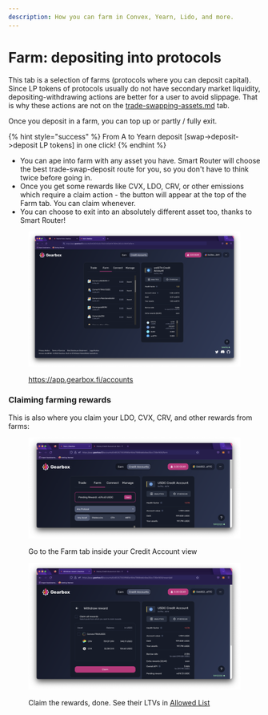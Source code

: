 ```yaml
---
description: How you can farm in Convex, Yearn, Lido, and more.
---
```


# Farm: depositing into protocols

This tab is a selection of farms (protocols where you can deposit capital). Since LP tokens of protocols usually do not have secondary market liquidity, depositing-withdrawing actions are better for a user to avoid slippage. That is why these actions are not on the [trade-swapping-assets.md](trade-swapping-assets.md "mention") tab.&#x20;

Once you deposit in a farm, you can top up or partly / fully exit.

{% hint style="success" %}
From A to Yearn deposit \[swap->deposit->deposit LP tokens] in one click!
{% endhint %}

* You can ape into farm with any asset you have. Smart Router will choose the best trade-swap-deposit route for you, so you don't have to think twice before going in.
* Once you get some rewards like CVX, LDO, CRV, or other emissions which require a claim action - the button will appear at the top of the Farm tab. You can claim whenever.
* You can choose to exit into an absolutely different asset too, thanks to Smart Router!

<figure><img src="../../.gitbook/assets/Screenshot 2022-10-27 at 22.21.19.png" alt=""><figcaption><p><a href="https://app.gearbox.fi/accounts">https://app.gearbox.fi/accounts </a></p></figcaption></figure>



### Claiming farming rewards

This is also where you claim your LDO, CVX, CRV, and other rewards from farms:

<figure><img src="../../.gitbook/assets/Screenshot 2022-11-09 at 15.58.58.png" alt=""><figcaption><p>Go to the Farm tab inside your Credit Account view</p></figcaption></figure>

<figure><img src="../../.gitbook/assets/Screenshot 2022-11-09 at 16.00.40.png" alt=""><figcaption><p>Claim the rewards, done. See their LTVs in <a href="../../overview/credit-account/allowedlist-policy.md#allowed-assets-list">Allowed List</a></p></figcaption></figure>

